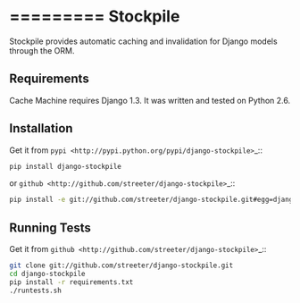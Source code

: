 =========
Stockpile
=========

Stockpile provides automatic caching and invalidation for Django models
through the ORM.


Requirements
------------

Cache Machine requires Django 1.3.  It was written and tested on Python 2.6.


Installation
------------


Get it from `pypi <http://pypi.python.org/pypi/django-stockpile>`_::

```bash
pip install django-stockpile
```

or `github <http://github.com/streeter/django-stockpile>`_::

```bash
pip install -e git://github.com/streeter/django-stockpile.git#egg=django-stockpile
```


Running Tests
-------------

Get it from `github <http://github.com/streeter/django-stockpile>`_::

```bash
git clone git://github.com/streeter/django-stockpile.git
cd django-stockpile
pip install -r requirements.txt
./runtests.sh
```
